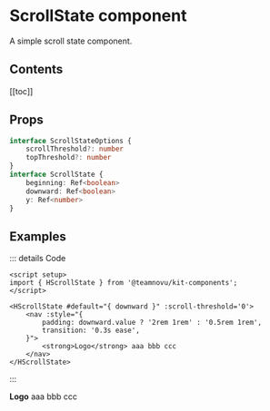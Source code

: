 # ScrollState component <Badge type="tip" text="Headless" />

A simple scroll state component.

## Contents

[[toc]]

## Props

```ts
interface ScrollStateOptions {
    scrollThreshold?: number
    topThreshold?: number
}
interface ScrollState {
    beginning: Ref<boolean>
    downward: Ref<boolean>
    y: Ref<number>
}
```

## Examples

::: details Code
```vue
<script setup>
import { HScrollState } from '@teamnovu/kit-components';
</script>

<HScrollState #default="{ downward }" :scroll-threshold='0'>
    <nav :style="{
        padding: downward.value ? '2rem 1rem' : '0.5rem 1rem',
        transition: '0.3s ease',
    }">
        <strong>Logo</strong> aaa bbb ccc
    </nav>
</HScrollState>
```
:::
<script setup>
import { HScrollState } from '@teamnovu/kit-components';
</script>

 <div :style="{ background: 'gray', height: '120px', overflow: 'hidden' }">
    <HScrollState #default="{ downward, y }" :scroll-threshold='10'>
        <nav :style="{
            color: 'black',
            padding: downward.value ? '2rem 1rem' : '0.5rem 1rem',
            background: downward.value ? 'white' : 'orange',
            transition: '0.3s ease',
        }">
            <strong>Logo</strong> aaa bbb ccc
        </nav>
    </HScrollState>
 </div>